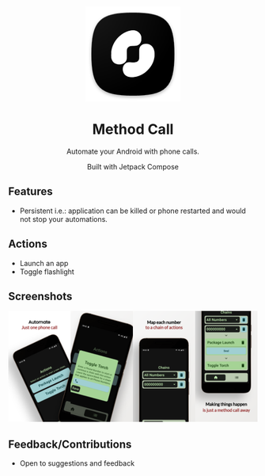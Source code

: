 <div align="center">

<img width="" src="app/src/main/res/mipmap-xxxhdpi/ic_launcher.png" alt="Shelf" align="center">

# Method Call

Automate your Android with phone calls.

Built with Jetpack Compose

</div>

## Features
- Persistent i.e.: application can be killed or phone restarted and would not stop your automations.

## Actions
- Launch an app
- Toggle flashlight

## Screenshots
<img alt="Shelf home screen" src="fastlane/metadata/android/en-US/images/phoneScreenshots/1.png" width="25%"><img alt="Shelf home screen" src="fastlane/metadata/android/en-US/images/phoneScreenshots/2.png" width="25%"><img alt="Shelf home screen" src="fastlane/metadata/android/en-US/images/phoneScreenshots/3.png" width="25%"><img alt="Shelf home screen" src="fastlane/metadata/android/en-US/images/phoneScreenshots/4.png" width="25%">

## Feedback/Contributions
- Open to suggestions and feedback
